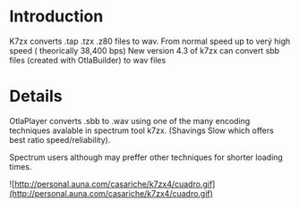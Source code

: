 # Introduction #

K7zx converts .tap .tzx .z80 files to wav. From normal speed up to verý high speed ( theorically 38,400 bps)
New version 4.3 of k7zx can convert sbb files (created with OtlaBuilder) to wav files


# Details #

OtlaPlayer converts .sbb to .wav using one of the many encoding techniques avalable in spectrum tool k7zx. (Shavings Slow which offers best ratio speed/reliability).

Spectrum users although may preffer other techniques for shorter loading times.

![http://personal.auna.com/casariche/k7zx4/cuadro.gif](http://personal.auna.com/casariche/k7zx4/cuadro.gif)